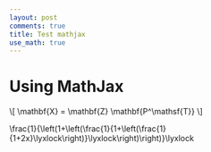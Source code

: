```yaml
---
layout: post
comments: true
title: Test mathjax
use_math: true
---
```


# Using MathJax

\\[ \mathbf{X} = \mathbf{Z} \mathbf{P^\mathsf{T}} \\]

\frac{1}{\left(1+\left(\frac{1}{1+\left(\frac{1}{1+2x}\lyxlock\right)}\lyxlock\right)\right)}\lyxlock
